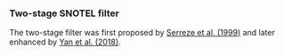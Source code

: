 ### Two-stage SNOTEL filter

The two-stage filter was first proposed by [Serreze et al. (1999)](https://agupubs.onlinelibrary.wiley.com/doi/abs/10.1029/1999WR900090) and later enhanced by [Yan et al. (2018)](https://agupubs.onlinelibrary.wiley.com/doi/abs/10.1002/2017WR021290).
